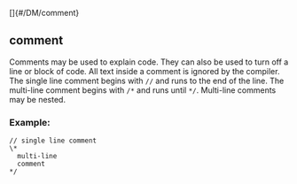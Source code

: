[]{#/DM/comment}
## comment
Comments may be used to explain code. They can also be used to turn off
a line or block of code. All text inside a comment is ignored by the
compiler.
The single line comment begins with `//` and runs to the end of the
line.
The multi-line comment begins with `/*` and runs until `*/`.
Multi-line comments may be nested.
### Example:
```
// single line comment
\*
  multi-line
  comment
*/
```
